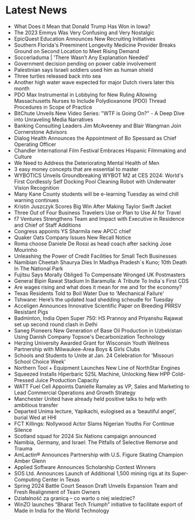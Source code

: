 # Latest News
-  What Does it Mean that Donald Trump Has Won in Iowa?
-  The 2023 Emmys Was Very Confusing and Very Nostalgic
-  EpicQuest Education Announces New Recruiting Initiatives
-  Southern Florida's Preeminent Longevity Medicine Provider Breaks Ground on Second Location to Meet Rising Demand
-  Soccerladuma | 'There Wasn’t Any Explanation Needed'
-  Government decision pending on power cable involvement
-  Palestinian says Israeli soldiers used him as human shield
-  Three turtles released back into sea
-  Another high water wave expected for major Dutch rivers later this month
-  PDO Max Instrumental in Lobbying for New Ruling Allowing Massachusetts Nurses to Include Polydioxanone (PDO) Thread Procedures in Scope of Practice
-  BitChute Unveils New Video Series: "WTF is Going On?" - A Deep Dive into Unraveling Media Narratives
-  Banking Consulting Leaders Jim McAveeney and Blair Wangman Join Cornerstone Advisors
-  Dialog Health Announces the Appointment of Bo Spessard as Chief Operating Officer
-  Chandler International Film Festival Embraces Hispanic Filmmaking and Culture
-  We Need to Address the Deteriorating Mental Health of Men
-  3 easy money concepts that are essential to master
-  WYBOTICS Unveils Groundbreaking WYBOT M2 at CES 2024: World's First Cordlessly Self Docking Pool Cleaning Robot with Underwater Vision Recognition
-  Many Kane County students will be e-learning Tuesday as wind chill warning continues
-  Kristin Juszczyk Scores Big Win After Making Taylor Swift Jacket
-  Three Out of Four Business Travelers Use or Plan to Use AI for Travel
-  f7 Ventures Strengthens Team and Impact with Executive in Residence and Chief of Staff Additions
-  Congress appoints YS Sharmila new APCC chief
-  Quaker Oats Company Issues New Recall Notice
-  Roma choose Daniele De Rossi as head coach after sacking Jose Mourinho
-  Unleashing the Power of Credit Facilities for Small Tech Businesses
-  Namibian Cheetah Shaurya Dies In Madhya Pradesh`s Kuno; 10th Death In The National Park
-  Fujitsu Says Morally Obliged To Compensate Wronged UK Postmasters
-  General Bipin Rawat Stadium In Baramulla: A Tribute To India`s First CDS
-  Are wages rising and what does it mean for me and for the economy?
-  Texas Residents Told to Boil Water Due to 'Mechanical Failure'
-  Tshwane: Here’s the updated load shedding scheudle for Tuesday
-  Acceligen Announces Innovative Scientific Paper on Breeding PRRSV Resistant Pigs
-  Badminton, India Open Super 750: HS Prannoy and Priyanshu Rajawat set up second round clash in Delhi
-  Saneg Pioneers New Generation of Base Oil Production in Uzbekistan Using Danish Company Topsoe's Decarbonization Technology
-  Herzing University Awarded Grant for Wisconsin Youth Wellness Partnership with Milwaukee-Area Boys & Girls Clubs
-  Schools and Students to Unite at Jan. 24 Celebration for 'Missouri School Choice Week'
-  Northern Tool + Equipment Launches New Line of NorthStar Engines
-  Squeezed Installs Hiperbaric 525L Machine, Unlocking New HPP Cold-Pressed Juice Production Capacity
-  WATT Fuel Cell Appoints Danielle Ramaley as VP, Sales and Marketing to Lead Commercial Operations and Growth Strategy
-  Manchester United have already held positive talks to help with ambitious transfer
-  Departed Unima lecture, Yapikachi, eulogised as a ‘beautiful angel’, burial Wed at HHI
-  FCT Killings: Nollywood Actor Slams Nigerian Youths For Continue Silence
-  Scotland squad for 2024 Six Nations campaign announced
-  Namibia, Germany, and Israel: The Pitfalls of Selective Remorse and Trauma
-  AmLactin® Announces Partnership with U.S. Figure Skating Champion Amber Glenn
-  Applied Software Announces Scholarship Contest Winners
-  SOS Ltd. Announces Launch of Additional 1,500 mining rigs at its Super-Computing Center in Texas
-  Spring 2024 Battle Court Season Draft Unveils Expansion Team and Fresh Realignment of Team Owners
-  Działalność za granicą – co warto o niej wiedzieć?
-  WinZO launches “Bharat Tech Triumph” initiative to facilitate export of Made in India for the World Technology

